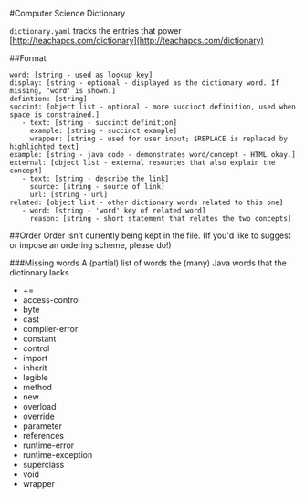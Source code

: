 #Computer Science Dictionary

`dictionary.yaml` tracks the entries that power [http://teachapcs.com/dictionary](http://teachapcs.com/dictionary)

##Format

    word: [string - used as lookup key]
    display: [string - optional - displayed as the dictionary word. If missing, 'word' is shown.]
    defintion: [string]
    succint: [object list - optional - more succinct definition, used when space is constrained.]
       - text: [string - succinct definition]
         example: [string - succinct example]
         wrapper: [string - used for user input; $REPLACE is replaced by highlighted text]
    example: [string - java code - demonstrates word/concept - HTML okay.]
    external: [object list - external resources that also explain the concept]
       - text: [string - describe the link]
         source: [string - source of link]
         url: [string - url]
    related: [object list - other dictionary words related to this one]
       - word: [string - 'word' key of related word]
         reason: [string - short statement that relates the two concepts]

##Order
Order isn't currently being kept in the file. (If you'd like to suggest or impose an ordering scheme, please do!)

###Missing words
A (partial) list of words the (many) Java words that the dictionary lacks. 

- +=
- access-control
- byte
- cast
- compiler-error
- constant
- control
- import
- inherit
- legible
- method
- new
- overload
- override
- parameter
- references
- runtime-error
- runtime-exception
- superclass
- void
- wrapper